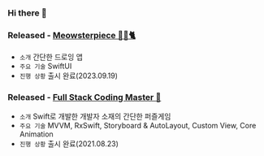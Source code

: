 ### Hi there 👋

### Released - [Meowsterpiece 🧑‍🎨🐈](https://apps.apple.com/kr/app/meowsterpiece/id6466736681)
- `소개` 간단한 드로잉 앱
- `주요 기술` SwiftUI
- `진행 상황` 출시 완료(2023.09.19)


### Released - [Full Stack Coding Master 🤖](https://github.com/SinsaStation/FullStackCodingBot)
- `소개` Swift로 개발한 개발자 소재의 간단한 퍼즐게임
- `주요 기술` MVVM, RxSwift, Storyboard & AutoLayout, Custom View, Core Animation
- `진행 상황` 출시 완료(2021.08.23)
